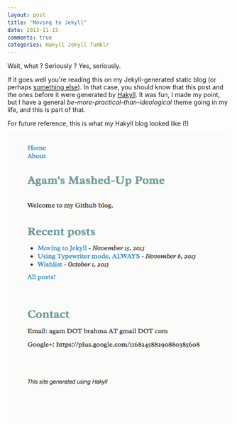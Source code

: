 ```yaml
---
layout: post
title: "Moving to Jekyll"
date: 2013-11-15
comments: true
categories: Hakyll Jekyll Tumblr
---
```


Wait, what ? Seriously ? Yes, seriously.

If it goes well you're reading this on my Jekyll-generated static blog (or
perhaps [something else](http://www.tumblr.com)). In that case, you should know
that this post and the ones before it were generated by [Hakyll](http://jaspervdj.be/hakyll/). It was fun, I made my point, but I have a general _be-more-practical-than-ideological_ theme going in my life, and this is part of that.

For future reference, this is what my Hakyll blog looked like (!)

![Pre-Jekyll Blog](/images/pre-jekyll-blog.png)
